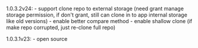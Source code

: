 1.0.3.2v24:
    - support clone repo to external storage (need grant manage storage permission, if don't grant, still can clone in to app internal storage like old versions)
    - enable better compare method
    - enable shallow clone (if make repo corrupted, just re-clone full repo)

1.0.3.1v23:
    - open source

